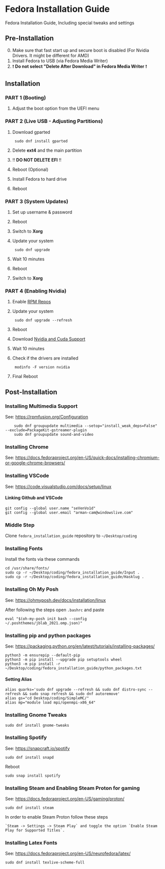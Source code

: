 # Fedora Installation Guide

Fedora Installation Guide, Including special tweaks and settings

## Pre-Installation

0) Make sure that fast start up and secure boot is disabled (For Nvidia Drivers. It might be different for AMD)
1) Install Fedora to USB (via Fedora Media Writer)
2) :exclamation: **Do not select "Delete After Download" in Fedora Media Writer** :exclamation:

## Installation

### PART 1 (Booting)

1) Adjust the boot option from the UEFI menu

### PART 2 (Live USB - Adjusting Partitions)

1) Download gparted

        sudo dnf install gparted

2) Delete **ext4** and the main partition
3) :bangbang: **DO NOT DELETE EFI** :bangbang:
4) Reboot (Optional)
5) Install Fedora to hard drive
6) Reboot

### PART 3 (System Updates)

1) Set up username & password
2) Reboot
3) Switch to **Xorg**
4) Update your system

        sudo dnf upgrade
5) Wait 10 minutes
6) Reboot
7) Switch to **Xorg**

### PART 4 (Enabling Nvidia)

1) Enable [RPM Repos](https://rpmfusion.org/Configuration)
2) Update your system

        sudo dnf upgrade --refresh
3) Reboot
4) Download [Nvidia and Cuda Support](https://rpmfusion.org/Howto/NVIDIA)
5) Wait 10 minutes
6) Check if the drivers are installed

        modinfo -F version nvidia
7) Final Reboot

## Post-Installation

### Installing Multimedia Support

See: <https://rpmfusion.org/Configuration>

        sudo dnf groupupdate multimedia --setop="install_weak_deps=False" --exclude=PackageKit-gstreamer-plugin
        sudo dnf groupupdate sound-and-video

### Installing Chrome

See: <https://docs.fedoraproject.org/en-US/quick-docs/installing-chromium-or-google-chrome-browsers/>

### Installing VSCode

See: <https://code.visualstudio.com/docs/setup/linux>

#### Linking Github and VSCode

    git config --global user.name "seVenVo1d"
    git config --global user.email "arman-cam@windowslive.com"

### Middle Step

Clone `fedora_installation_guide` repository to `~/Desktop/coding`

### Installing Fonts

Install the fonts via these commands

    cd /usr/share/fonts/
    sudo cp -r ~/Desktop/coding/fedora_installation_guide/Input .
    sudo cp -r ~/Desktop/coding/fedora_installation_guide/Hasklug .

### Installing Oh My Posh

See: <https://ohmyposh.dev/docs/installation/linux>

After following the steps open `.bashrc` and paste

    eval "$(oh-my-posh init bash --config ~/.poshthemes/jblab_2021.omp.json)"

### Installing pip and python packages

See: <https://packaging.python.org/en/latest/tutorials/installing-packages/>

    python3 -m ensurepip --default-pip
    python3 -m pip install --upgrade pip setuptools wheel
    python3 -m pip install -r ~/Desktop/coding/fedora_installation_guide/python_packages.txt

#### Setting Alias

    alias quarks='sudo dnf upgrade --refresh && sudo dnf distro-sync --refresh && sudo snap refresh && sudo dnf autoremove'
    alias gs="cd Desktop/coding/SimpleMC/"
    alias mp="module load mpi/openmpi-x86_64"

### Installing Gnome Tweaks

    sudo dnf install gnome-tweaks

### Installing Spotify

See: <https://snapcraft.io/spotify>

    sudo dnf install snapd

Reboot

    sudo snap install spotify

### Installing Steam and Enabling Steam Proton for gaming

See: <https://docs.fedoraproject.org/en-US/gaming/proton/>

    sudo dnf install steam

In order to enable Steam Proton follow these steps

    `Steam -> Settings -> Steam Play` and toggle the option `Enable Steam Play for Supported Titles`.

### Installing Latex Fonts

See: <https://docs.fedoraproject.org/en-US/neurofedora/latex/>

    sudo dnf install texlive-scheme-full
